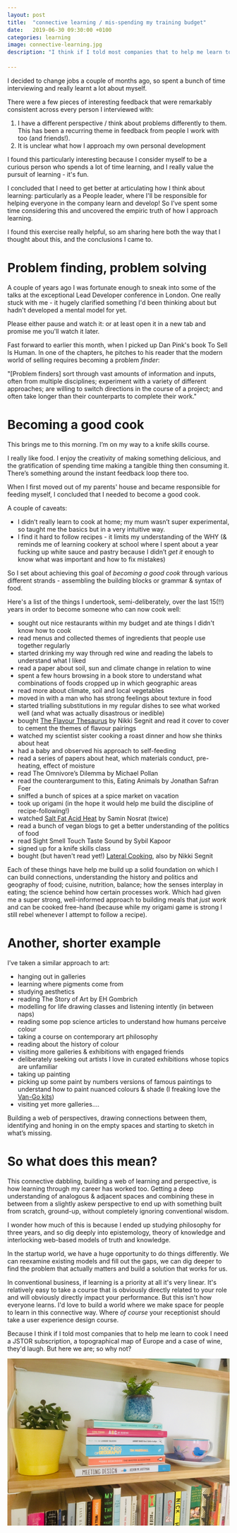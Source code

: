 ```yaml
---
layout: post
title:  "connective learning / mis-spending my training budget"
date:   2019-06-30 09:30:00 +0100
categories: learning
image: connective-learning.jpg
description: "I think if I told most companies that to help me learn to cook I need a JSTOR subscription, a topographical map of Europe and a case of wine, they'd laugh."

---
```

I decided to change jobs a couple of months ago, so spent a bunch of time interviewing and really learnt a lot about myself.

There were a few pieces of interesting feedback that were remarkably consistent across every person I interviewed with:
1. I have a different perspective / think about problems differently to them.
This has been a recurring theme in feedback from people I work with too (and friends!). 
2. It is unclear what how I approach my own personal development

I found this particularly interesting because I consider myself to be a curious person who spends a lot of time learning, and I really value the pursuit of learning - it's fun.

I concluded that I need to get better at articulating how I think about learning: particularly as a People leader, where I'll be responsible for helping everyone in the company learn and develop! So I’ve spent some time considering this and uncovered the empiric truth of how I approach learning. 

I found this exercise really helpful, so am sharing here both the way that I thought about this, and the conclusions I came to.

# Problem finding, problem solving

A couple of years ago I was fortunate enough to sneak into some of the talks at the exceptional Lead Developer conference in London. One really stuck with me - it hugely clarified something I'd been thinking about but hadn't developed a mental model for yet.

Please either pause and watch it:  or at least open it in a new tab and promise me you'll watch it later.

Fast forward to earlier this month, when I picked up Dan Pink's book To Sell Is Human. In one of the chapters, he pitches to his reader that the modern world of selling requires becoming a problem _finder_:

"[Problem finders] sort through vast amounts of information and inputs, often from multiple disciplines; experiment with a variety of different approaches; are willing to switch directions in the course of a project; and often take longer than their counterparts to complete their work."

# Becoming a good cook

This brings me to this morning. I’m on my way to a knife skills course.

I really like food. I enjoy the creativity of making something delicious, and the gratification of spending time making a tangible thing then consuming it. There’s something around the instant feedback loop there too.

When I first moved out of my parents' house and became responsible for feeding myself, I concluded that I needed to become a good cook.

A couple of caveats:
* I didn’t really learn to cook at home; my mum wasn’t super experimental, so taught me the basics but in a very intuitive way. 
* I find it hard to follow recipes - it limits my understanding of the WHY (& reminds me of learning cookery at school where I spent about a year fucking up white sauce and pastry because I didn’t _get it_ enough to know what was important and how to fix mistakes)

So I set about achieving this goal of _becoming a good cook_ through various different strands - assembling the building blocks or grammar & syntax of food.

Here's a list of the things I undertook, semi-deliberately, over the last 15(!!) years in order to become someone who can now cook well:
* sought out nice restaurants within my budget and ate things I didn't know how to cook
* read menus and collected themes of ingredients that people use together regularly
* started drinking my way through red wine and reading the labels to understand what I liked
* read a paper about soil, sun and climate change in relation to wine
* spent a few hours browsing in a book store to understand what combinations of foods cropped up in which geographic areas
* read more about climate, soil and local vegetables
* moved in with a man who has strong feelings about texture in food
* started trialling substitutions in my regular dishes to see what worked well (and what was actually disastrous or inedible)
* bought [The Flavour Thesaurus](https://www.nikisegnit.com/the-flavour-thesaurus) by Nikki Segnit and read it cover to cover to cement the themes of flavour pairings
* watched my scientist sister cooking a roast dinner and how she thinks about heat
* had a baby and observed his approach to self-feeding
* read a series of papers about heat, which materials conduct, pre-heating, effect of moisture
* read The Omnivore’s Dilemma by Michael Pollan
* read the counterargument to this, Eating Animals by Jonathan Safran Foer
* sniffed a bunch of spices at a spice market on vacation
* took up origami (in the hope it would help me build the discipline of recipe-following!)
* watched [Salt Fat Acid Heat](https://www.saltfatacidheat.com/) by Samin Nosrat (twice)
* read a bunch of vegan blogs to get a better understanding of the politics of food
* read Sight Smell Touch Taste Sound by Sybil Kapoor
* signed up for a knife skills class
* bought (but haven't read yet!) [Lateral Cooking](https://www.nikisegnit.com/lateral-cooking), also by Nikki Segnit

Each of these things have help me build up a solid foundation on which I can build connections, understanding the history and politics and geography of food; cuisine, nutrition, balance; how the senses interplay in eating; the science behind how certain processes work.
Which had given me a super strong, well-informed approach to building meals that _just work_ and can be cooked free-hand (because while my origami game is strong I still rebel whenever I attempt to follow a recipe).

# Another, shorter example

I’ve taken a similar approach to art:

* hanging out in galleries
* learning where pigments come from
* studying aesthetics
* reading The Story of Art by EH Gombrich
* modelling for life drawing classes and listening intently (in between naps)
* reading some pop science articles to understand how humans perceive colour
* taking a course on contemporary art philosophy
* reading about the history of colour
* visiting more galleries & exhibitions with engaged friends
* deliberately seeking out artists I love in curated exhibitions whose topics are unfamiliar
* taking up painting
* picking up some paint by numbers versions of famous paintings to understand how to paint nuanced colours & shade (I freaking love the [Van-Go kits](https://faradayscienceshop.com/collections/van-go-paint-by-number-kits/))
* visiting yet more galleries....

Building a web of perspectives, drawing connections between them, identifying and honing in on the empty spaces and starting to sketch in what’s missing. 

# So what does this mean?

This connective dabbling, building a web of learning and perspective, is how learning through my career has worked too. Getting a deep understanding of analogous & adjacent spaces and combining these in between from a slightly askew perspective to end up with something built from scratch, ground-up, without completely ignoring conventional wisdom.

I wonder how much of this is because I ended up studying philosophy for three years, and so dig deeply into epistemology, theory of knowledge and interlocking web-based models of truth and knowledge.

In the startup world, we have a huge opportunity to do things differently. We can reexamine existing models and fill out the gaps, we can dig deeper to find the problem that actually matters and build a solution that works for us.

In conventional business, if learning is a priority at all it's very linear. It's relatively easy to take a course that is obviously directly related to your role and will obviously directly impact your performance. But this isn't how everyone learns. I'd love to build a world where we make space for people to learn in this connective way. Where _of course_ your receptionist should take a user experience design course.

Because I think if I told most companies that to help me learn to cook I need a JSTOR subscription, a topographical map of Europe and a case of wine, they'd laugh. But here we are; so why not?

![My current reading list](/assets/img/connective-learning.jpg)